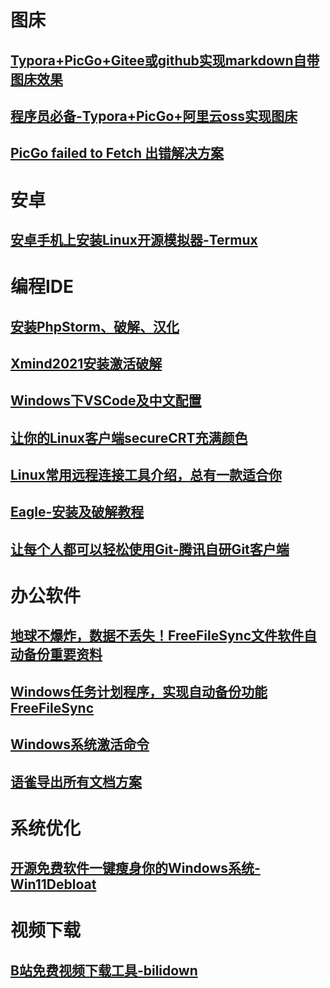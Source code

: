 # 图床
## [Typora+PicGo+Gitee或github实现markdown自带图床效果](Typora_PicGo_Gitee_markdown_pic.md)

## [程序员必备-Typora+PicGo+阿里云oss实现图床](Typora_PicGo_aliyun_oss.md)

## [PicGo failed to Fetch 出错解决方案](Typora_PicGo_failedto_Fetch.md)



# 安卓

## [安卓手机上安装Linux开源模拟器-Termux](安卓手机上安装Linux开源模拟器-Termux.md)

# 编程IDE

## [安装PhpStorm、破解、汉化](Install-PhpStorm.md)

## [Xmind2021安装激活破解](Xmind2021安装激活破解.md)

## [Windows下VSCode及中文配置](Windows下VSCode及中文配置.md)

## [让你的Linux客户端secureCRT充满颜色](让你的Linux客户端secureCRT充满颜色.md)

## [Linux常用远程连接工具介绍，总有一款适合你](Linux常用远程连接工具介绍，总有一款适合你.md)

## [Eagle-安装及破解教程](Eagle-安装及破解教程.md)

## [让每个人都可以轻松使用Git-腾讯自研Git客户端](让每个人都可以轻松使用Git-腾讯自研Git客户端.md)

# 办公软件

## [地球不爆炸，数据不丢失！FreeFileSync文件软件自动备份重要资料](地球不爆炸，数据不丢失！FreeFileSync文件软件自动备份重要资料.md)

## [Windows任务计划程序，实现自动备份功能FreeFileSync](Windows任务计划程序，实现自动备份功能FreeFileSync.md)

## [Windows系统激活命令](Windows系统激活命令.md)

## [语雀导出所有文档方案](语雀导出所有文档方案.md)



# 系统优化

## [开源免费软件一键瘦身你的Windows系统-Win11Debloat](开源免费软件一键瘦身你的Windows系统-Win11Debloat.md)

# 视频下载

## [B站免费视频下载工具-bilidown](B站免费视频下载工具-bilidown.md)

